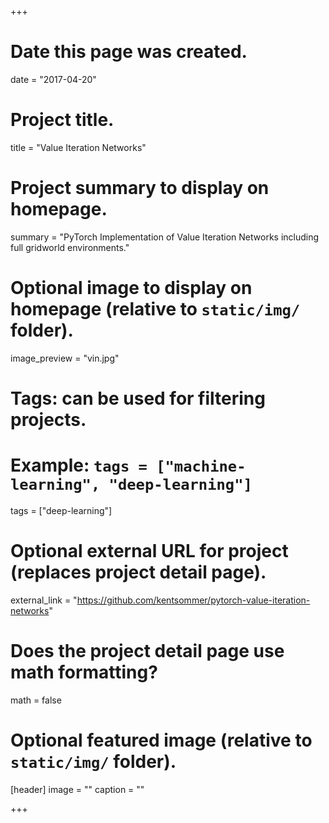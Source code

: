 +++
# Date this page was created.
date = "2017-04-20"

# Project title.
title = "Value Iteration Networks"

# Project summary to display on homepage.
summary = "PyTorch Implementation of Value Iteration Networks including full gridworld environments."

# Optional image to display on homepage (relative to `static/img/` folder).
image_preview = "vin.jpg"

# Tags: can be used for filtering projects.
# Example: `tags = ["machine-learning", "deep-learning"]`
tags = ["deep-learning"]

# Optional external URL for project (replaces project detail page).
external_link = "https://github.com/kentsommer/pytorch-value-iteration-networks"

# Does the project detail page use math formatting?
math = false

# Optional featured image (relative to `static/img/` folder).
[header]
image = ""
caption = ""

+++
